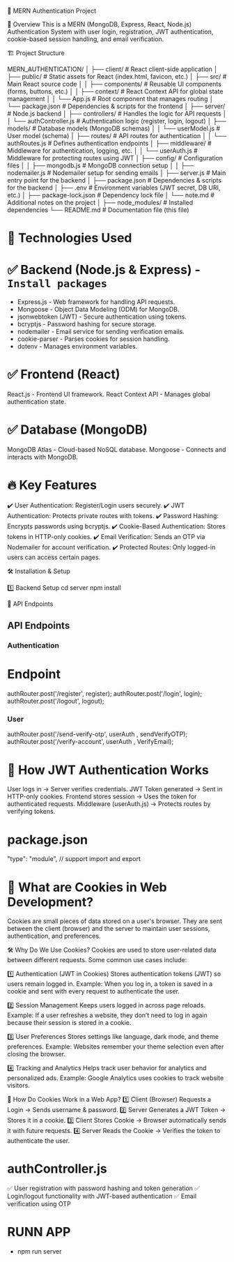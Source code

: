 🚀 MERN Authentication Project

📌 Overview
This is a MERN (MongoDB, Express, React, Node.js) Authentication System with user login, registration, JWT authentication, cookie-based session handling, and email verification.

🏗 Project Structure

MERN_AUTHENTICATION/
│
├── client/                         # React client-side application
│   ├── public/                     # Static assets for React (index.html, favicon, etc.)
│   ├── src/                         # Main React source code
│   │   ├── components/              # Reusable UI components (forms, buttons, etc.)
│   │   ├── context/                 # React Context API for global state management
│   │   └── App.js                   # Root component that manages routing
│   └── package.json                 # Dependencies & scripts for the frontend
│
├── server/                         # Node.js backend
│   ├── controllers/                # Handles the logic for API requests
│   │   └── authController.js        # Authentication logic (register, login, logout)
│   ├── models/                     # Database models (MongoDB schemas)
│   │   └── userModel.js             # User model (schema)
│   ├── routes/                      # API routes for authentication
│   │   └── authRoutes.js            # Defines authentication endpoints
│   ├── middleware/                  # Middleware for authentication, logging, etc.
│   │   └── userAuth.js              # Middleware for protecting routes using JWT
│   ├── config/                      # Configuration files
│   │   ├── mongodb.js               # MongoDB connection setup
│   │   ├── nodemailer.js            # Nodemailer setup for sending emails
│   ├── server.js                    # Main entry point for the backend
│   ├── package.json                 # Dependencies & scripts for the backend
│   ├── .env                         # Environment variables (JWT secret, DB URI, etc.)
│   ├── package-lock.json            # Dependency lock file
│   └── note.md                      # Additional notes on the project
│
├── node_modules/                    # Installed dependencies
└── README.md                        # Documentation file (this file)


# 🔧 Technologies Used
# ✅ Backend (Node.js & Express) - `Install packages`
- Express.js - Web framework for handling API requests.
- Mongoose - Object Data Modeling (ODM) for MongoDB.
- jsonwebtoken (JWT) - Secure authentication using tokens.
- bcryptjs - Password hashing for secure storage.
- nodemailer - Email service for sending verification emails.
- cookie-parser - Parses cookies for session handling.
- dotenv - Manages environment variables.


# ✅ Frontend (React)
React.js - Frontend UI framework.
React Context API - Manages global authentication state.

# ✅ Database (MongoDB)
MongoDB Atlas - Cloud-based NoSQL database.
Mongoose - Connects and interacts with MongoDB.


# 🔥 Key Features
✔️ User Authentication: Register/Login users securely.
✔️ JWT Authentication: Protects private routes with tokens.
✔️ Password Hashing: Encrypts passwords using bcryptjs.
✔️ Cookie-Based Authentication: Stores tokens in HTTP-only cookies.
✔️ Email Verification: Sends an OTP via Nodemailer for account verification.
✔️ Protected Routes: Only logged-in users can access certain pages.

🛠 Installation & Setup

1️⃣ Backend Setup
cd server
npm install

📌 API Endpoints
## API Endpoints

### Authentication

# Endpoint             
authRouter.post('/register', register);
authRouter.post('/login', login);
authRouter.post('/logout', logout);




### User

authRouter.post('/send-verify-otp', userAuth , sendVerifyOTP);
authRouter.post('/verify-account', userAuth , VerifyEmail);



# 🚀 How JWT Authentication Works
User logs in → Server verifies credentials.
JWT Token generated → Sent in HTTP-only cookies.
Frontend stores session → Uses the token for authenticated requests.
Middleware (userAuth.js) → Protects routes by verifying tokens.

# package.json 
  "type": "module", // support import and export 

# 🍪 What are Cookies in Web Development?
Cookies are small pieces of data stored on a user's browser. They are sent between the client (browser) and the server to maintain user sessions, authentication, and preferences.

🛠 Why Do We Use Cookies?
Cookies are used to store user-related data between different requests. Some common use cases include:

1️⃣ Authentication (JWT in Cookies)
Stores authentication tokens (JWT) so users remain logged in.
Example: When you log in, a token is saved in a cookie and sent with every request to authenticate the user.

2️⃣ Session Management
Keeps users logged in across page reloads.
Example: If a user refreshes a website, they don’t need to log in again because their session is stored in a cookie.

3️⃣ User Preferences
Stores settings like language, dark mode, and theme preferences.
Example: Websites remember your theme selection even after closing the browser.

4️⃣ Tracking and Analytics
Helps track user behavior for analytics and personalized ads.
Example: Google Analytics uses cookies to track website visitors.

🔑 How Do Cookies Work in a Web App?
1️⃣ Client (Browser) Requests a Login → Sends username & password.
2️⃣ Server Generates a JWT Token → Stores it in a cookie.
3️⃣ Client Stores Cookie → Browser automatically sends it with future requests.
4️⃣ Server Reads the Cookie → Verifies the token to authenticate the user. 




# authController.js 
✅ User registration with password hashing and token generation
✅ Login/logout functionality with JWT-based authentication
✅ Email verification using OTP


# RUNN APP 
- npm run server